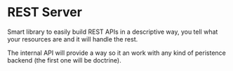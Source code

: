 # REST Server

Smart library to easily build REST APIs in a descriptive way, you tell what your resources are and it will handle the rest. 

The internal API will provide a way so it an work with any kind of peristence backend (the first one will be doctrine).
